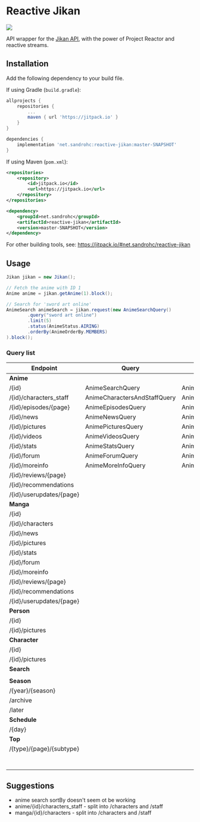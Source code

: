 # Reactive Jikan

[![](https://jitpack.io/v/SandroHc/reactive-jikan.svg?style=flat-square)](https://jitpack.io/#net.sandrohc/reactive-jikan)

API wrapper for the [Jikan API](https://jikan.moe), with the power of Project Reactor and reactive streams.

## Installation

Add the following dependency to your build file.

If using Gradle (`build.gradle`):
```groovy
allprojects {
    repositories {
        ...
        maven { url 'https://jitpack.io' }
    }
}

dependencies {
    implementation 'net.sandrohc:reactive-jikan:master-SNAPSHOT'
}
```

If using Maven (`pom.xml`):
```xml
<repositories>
    <repository>
        <id>jitpack.io</id>
        <url>https://jitpack.io</url>
    </repository>
</repositories>

<dependency>
    <groupId>net.sandrohc</groupId>
    <artifactId>reactive-jikan</artifactId>
    <version>master-SNAPSHOT</version>
</dependency>
```

For other building tools, see: https://jitpack.io/#net.sandrohc/reactive-jikan

## Usage

```java
Jikan jikan = new Jikan();

// Fetch the anime with ID 1
Anime anime = jikan.getAnime(1).block();

// Search for 'sword art online'
AnimeSearch animeSearch = jikan.request(new AnimeSearchQuery()
        .query("sword art online")
        .limit(5)
        .status(AnimeStatus.AIRING)
        .orderBy(AnimeOrderBy.MEMBERS)
).block();
```

### Query list

| Endpoint                         	| Query                        	| Result      	            |
|----------------------------------	|------------------------------	|-------------------------- |
| **Anime**                        |                              	|             	            |
| /{id}                            	| AnimeSearchQuery              | AnimeSearch 	            |
| /{id}/characters_staff           	| AnimeCharactersAndStaffQuery	| AnimeCharactersAndStaff   |
| /{id}/episodes/{page}            	| AnimeEpisodesQuery            | AnimeEpisodes             |
| /{id}/news                       	| AnimeNewsQuery                | AnimeNews            	    |
| /{id}/pictures                   	| AnimePicturesQuery            | AnimePictures            	|
| /{id}/videos                     	| AnimeVideosQuery              | AnimeVideos            	|
| /{id}/stats                      	| AnimeStatsQuery               | AnimeStats            	|
| /{id}/forum                      	| AnimeForumQuery               | AnimeForum            	|
| /{id}/moreinfo                   	| AnimeMoreInfoQuery            | AnimeMoreInfo            	|
| /{id}/reviews/{page}             	|                              	|             	|
| /{id}/recommendations            	|                              	|             	|
| /{id}/userupdates/{page}         	|                              	|             	|
| **Manga**                        |                              	|             	|
| /{id}                            	|                              	|             	|
| /{id}/characters                 	|                              	|             	|
| /{id}/news                       	|                              	|             	|
| /{id}/pictures                   	|                              	|             	|
| /{id}/stats                      	|                              	|             	|
| /{id}/forum                      	|                              	|             	|
| /{id}/moreinfo                   	|                              	|             	|
| /{id}/reviews/{page}             	|                              	|             	|
| /{id}/recommendations            	|                              	|             	|
| /{id}/userupdates/{page}         	|                              	|             	|
| **Person**                           	|                              	|             	|
| /{id}                            	|                              	|             	|
| /{id}/pictures                   	|                              	|             	|
| **Character**                        	|                              	|             	|
| /{id}                            	|                              	|             	|
| /{id}/pictures                   	|                              	|             	|
| **Search**                           	|                              	|             	|
|                                  	|                              	|             	|
| **Season**                           	|                              	|             	|
| /{year}/{season}          	    |                              	|             	|
| /archive                  	    |                              	|             	|
| /later                    	    |                              	|             	|
| **Schedule**                     |                              	|             	|
| /{day}                  	        |                              	|             	|
| **Top**                          |                               	|             	|
| /{type}/{page}/{subtype}   	    |                              	|             	|
|                                  	|                              	|             	|
|                                  	|                              	|             	|
|                                  	|                              	|             	|
|                                  	|                              	|             	|
|                                  	|                              	|             	|
|                                  	|                              	|             	|
|                                  	|                              	|             	|

## Suggestions
* anime search sortBy doesn't seem ot be working
* anime/{id}/characters_staff - split into /characters and /staff
* manga/{id}/characters - split into /characters and /staff